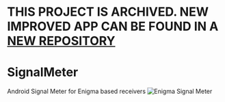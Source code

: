 # THIS PROJECT IS ARCHIVED. NEW IMPROVED APP CAN BE FOUND IN A [NEW REPOSITORY](https://github.com/shaxxx/Signalmeter2)

# SignalMeter
Android Signal Meter for Enigma based receivers
![Enigma Signal Meter](http://www.krkadoni.com/esm/esm_9_en.jpg)
